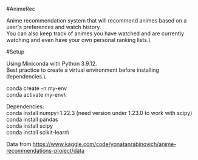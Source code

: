 #AnimeRec

Anime recommendation system that will recommend animes based on a user's preferences and watch history.\
You can also keep track of animes you have watched and are currently watching and even have your own personal ranking lists.\


#Setup

Using Miniconda with Python 3.9.12.\
Best practice to create a virtual environment before installing dependencies.\

conda create -n my-env\
conda activate my-env\

Dependencies:\
conda install numpy=1.22.3 (need version under 1.23.0 to work with scipy)\
conda install pandas\
conda install scipy\
conda install scikit-learn\

Data from https://www.kaggle.com/code/yonatanrabinovich/anime-recommendations-project/data
